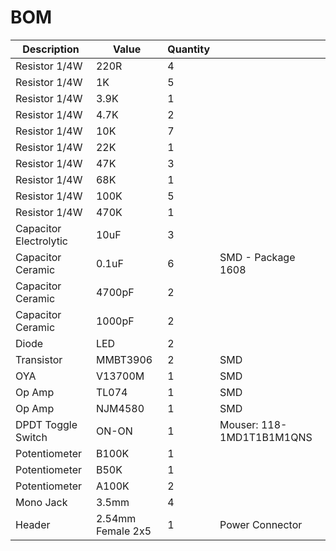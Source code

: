 # BOM

| Description | Value | Quantity | |
| --- | --- | --- | --- |
| Resistor 1/4W | 220R | 4 | |
| Resistor 1/4W | 1K | 5 | |
| Resistor 1/4W | 3.9K | 1 | |
| Resistor 1/4W | 4.7K | 2 | |
| Resistor 1/4W | 10K | 7 | |
| Resistor 1/4W | 22K | 1 | |
| Resistor 1/4W | 47K | 3 | |
| Resistor 1/4W | 68K | 1 | |
| Resistor 1/4W | 100K | 5 | |
| Resistor 1/4W | 470K | 1 | |
| Capacitor Electrolytic | 10uF | 3 | |
| Capacitor Ceramic | 0.1uF | 6 | SMD - Package 1608 |
| Capacitor Ceramic | 4700pF | 2 | |
| Capacitor Ceramic | 1000pF | 2 | |
| Diode | LED | 2 | |
| Transistor | MMBT3906 | 2 | SMD |
| OYA | V13700M | 1 | SMD |
| Op Amp | TL074 | 1 | SMD |
| Op Amp | NJM4580 | 1 | SMD |
| DPDT Toggle Switch | ON-ON | 1 | Mouser: 118-1MD1T1B1M1QNS |
| Potentiometer | B100K | 1 | |
| Potentiometer | B50K | 1 | |
| Potentiometer | A100K | 2 | |
| Mono Jack | 3.5mm | 4 | |
| Header | 2.54mm Female 2x5 | 1 | Power Connector |

